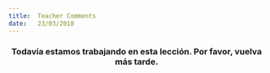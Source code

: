 ```yaml
---
title:  Teacher Comments
date:   23/03/2018
---
```


### <center>Todavía estamos trabajando en esta lección. Por favor, vuelva más tarde.</center>
